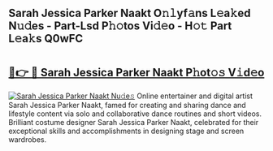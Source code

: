## Sarah Jessica Parker Naakt O𝚗𝚕yf𝚊ns L𝚎a𝚔ed N𝚞𝚍es - Part-Lsd P𝚑𝚘tos Vi𝚍𝚎o - H𝚘𝚝 Part L𝚎a𝚔s Q0wFC

# <h2><a href="http://kf33ua0.oniu.top/?m=Sarah+Jessica+Parker+Naakt">🔗👉 🔴 Sarah Jessica Parker Naakt P𝚑ot𝚘𝚜 V𝚒d𝚎o</a></h2>

[![Sarah Jessica Parker Naakt Nu𝚍e𝚜](https://i.imgur.com/0qMVB7G.gif)](http://kf33ua0.oniu.top/?m=Sarah+Jessica+Parker+Naakt)
Online entertainer and digital artist Sarah Jessica Parker Naakt, famed for creating and sharing dance and lifestyle content via solo and collaborative dance routines and short videos. Brilliant costume designer Sarah Jessica Parker Naakt, celebrated for their exceptional skills and accomplishments in designing stage and screen wardrobes.  
